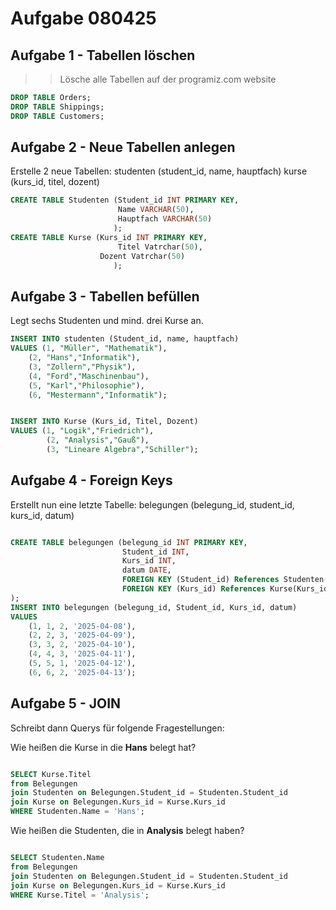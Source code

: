 # Aufgabe 080425

## Aufgabe 1 - Tabellen löschen

>> Lösche alle Tabellen auf der programiz.com website

~~~SQL
DROP TABLE Orders;
DROP TABLE Shippings;
DROP TABLE Customers;
~~~

## Aufgabe 2 - Neue Tabellen anlegen

Erstelle 2 neue Tabellen:
studenten (student_id, name, hauptfach)
kurse (kurs_id, titel, dozent)

~~~SQL
CREATE TABLE Studenten (Student_id INT PRIMARY KEY,
                        Name VARCHAR(50),
                        Hauptfach VARCHAR(50)
                       );
CREATE TABLE Kurse (Kurs_id INT PRIMARY KEY,
                        Titel Vatrchar(50),
                    Dozent Vatrchar(50)
                       );
~~~

## Aufgabe 3 - Tabellen befüllen

Legt sechs Studenten und mind. drei Kurse an.

~~~SQL
INSERT INTO studenten (Student_id, name, hauptfach)
VALUES (1, "Müller", "Mathematik"),
    (2, "Hans","Informatik"),
    (3, "Zollern","Physik"),
    (4, "Ford","Maschinenbau"),
    (5, "Karl","Philosophie"),
    (6, "Mestermann","Informatik");


INSERT INTO Kurse (Kurs_id, Titel, Dozent)
VALUES (1, "Logik","Friedrich"),
        (2, "Analysis","Gauß"),
        (3, "Lineare Algebra","Schiller");

~~~

## Aufgabe 4 - Foreign Keys

Erstellt nun eine letzte Tabelle:
belegungen (belegung_id, student_id, kurs_id, datum)

~~~SQL

CREATE TABLE belegungen (belegung_id INT PRIMARY KEY,
                         Student_id INT,
                         Kurs_id INT,
                         datum DATE,
                         FOREIGN KEY (Student_id) References Studenten(Student_id),
                         FOREIGN KEY (Kurs_id) References Kurse(Kurs_id)
);
INSERT INTO belegungen (belegung_id, Student_id, Kurs_id, datum)
VALUES
    (1, 1, 2, '2025-04-08'),
    (2, 2, 3, '2025-04-09'),
    (3, 3, 2, '2025-04-10'),
    (4, 4, 3, '2025-04-11'),
    (5, 5, 1, '2025-04-12'),
    (6, 6, 2, '2025-04-13');

~~~

## Aufgabe 5 - JOIN

Schreibt dann Querys für folgende Fragestellungen:

Wie heißen die Kurse in die **Hans** belegt hat?

~~~SQL

SELECT Kurse.Titel
from Belegungen
join Studenten on Belegungen.Student_id = Studenten.Student_id
join Kurse on Belegungen.Kurs_id = Kurse.Kurs_id
WHERE Studenten.Name = 'Hans';

~~~

Wie heißen die Studenten, die in **Analysis** belegt haben?

~~~SQL

SELECT Studenten.Name
from Belegungen
join Studenten on Belegungen.Student_id = Studenten.Student_id
join Kurse on Belegungen.Kurs_id = Kurse.Kurs_id
WHERE Kurse.Titel = 'Analysis';
~~~
